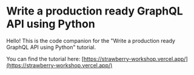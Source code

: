 # Write a production ready GraphQL API using Python

Hello! This is the code companion for the "Write a production ready GraphQL API
using Python" tutorial.

You can find the tutorial here:
[https://strawberry-workshop.vercel.app/](https://strawberry-workshop.vercel.app/)

